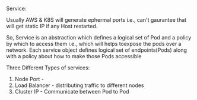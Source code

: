 Service:

Usually AWS & K8S will generate ephermal ports i.e., can't gaurantee that will get static IP if any Host restarted.

So, Service is an abstraction which defines a logical set of Pod and a policy by which to access them i.e., which will helps toexpose the pods over a network.
Each service object defines logical set of endpoints(Pods) along with a policy about how to make those Pods accessible

Three Different Types of services:
1) Node Port  - 
2) Load Balancer - distributing traffic to different nodes
3) Cluster IP  - Communicate between Pod to Pod
